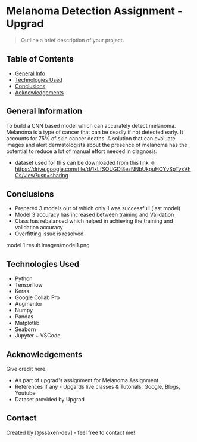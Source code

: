 # Melanoma Detection Assignment - Upgrad
> Outline a brief description of your project.


## Table of Contents
* [General Info](#general-information)
* [Technologies Used](#technologies-used)
* [Conclusions](#conclusions)
* [Acknowledgements](#acknowledgements)

<!-- You can include any other section that is pertinent to your problem -->

## General Information

To build a CNN based model which can accurately detect melanoma. Melanoma is a type of cancer that can be deadly if not detected early. It accounts for 75% of skin cancer deaths. A solution that can evaluate images and alert dermatologists about the presence of melanoma has the potential to reduce a lot of manual effort needed in diagnosis.


- dataset used for this can be downloaded from this link -> https://drive.google.com/file/d/1xLfSQUGDl8ezNNbUkpuHOYvSpTyxVhCs/view?usp=sharing


<!-- You don't have to answer all the questions - just the ones relevant to your project. -->

## Conclusions
- Prepared 3 models out of which only 1 was successfull (last model)
- Model 3 accuracy has increased between training and Validation
- Class has rebalanced which helped in achieving the training and validation accuracy
- Overfitting issue is resolved

model 1
result images/model1.png

<!-- You don't have to answer all the questions - just the ones relevant to your project. -->


## Technologies Used
- Python
- Tensorflow
- Keras
- Google Collab Pro
- Augmentor
- Numpy
- Pandas
- Matplotlib
- Seaborn
- Jupyter + VSCode

<!-- As the libraries versions keep on changing, it is recommended to mention the version of library used in this project -->

## Acknowledgements
Give credit here.
- As part of upgrad's assignment for Melanoma Assignment
- References if any - Upgards live classes & Tutorials, Google, Blogs, Youtube
- Dataset provided by Upgrad


## Contact
Created by [@ssaxen-dev] - feel free to contact me!


<!-- Optional -->
<!-- ## License -->
<!-- This project is open source and available under the [... License](). -->

<!-- You don't have to include all sections - just the one's relevant to your project -->
